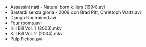 * Assassini nati - Natural born killers (1994).avi
* Bastardi senza gloria - 2009  con Brad Pitt, Christoph Waltz.avi
* Django Unchained.avi
* Four rooms.avi
* Kill Bill Vol. 1 (2003).mkv
* Kill Bill Vol. 2 (2004).mkv
* Pulp Fiction.avi
